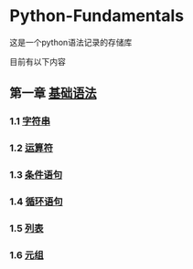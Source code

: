 # Python-Fundamentals
这是一个python语法记录的存储库

目前有以下内容

## 第一章 [基础语法](Basic_python_syntax/)

### 1.1 [字符串](Basic_python_syntax/String)
  
### 1.2 [运算符](Basic_python_syntax/Calculation)

### 1.3 [条件语句](Basic_python_syntax/Conditional_Statements)

### 1.4 [循环语句](Basic_python_syntax/Loop_Statements)

### 1.5 [列表](Basic_python_syntax/List)

### 1.6 [元组](Basic_python_syntax/Tuple)
